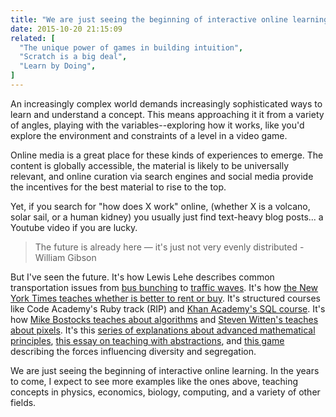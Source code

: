 ```yaml
---
title: "We are just seeing the beginning of interactive online learning"
date: 2015-10-20 21:15:09
related: [
  "The unique power of games in building intuition",
  "Scratch is a big deal",
  "Learn by Doing",
]
---
```


An increasingly complex world demands increasingly sophisticated ways to learn and understand a concept. This means approaching it it from a variety of angles, playing with the variables--exploring how it works, like you'd explore the environment and constraints of a level in a video game.

Online media is a great place for these kinds of experiences to emerge. The content is globally accessible, the material is likely to be universally relevant, and online curation via search engines and social media provide the incentives for the best material to rise to the top.

Yet, if you search for "how does X work" online, (whether X is a volcano, solar sail, or a human kidney) you usually just find text-heavy blog posts... a Youtube video if you are lucky.

> The future is already here — it's just not very evenly distributed - William Gibson

But I've seen the future. It's how Lewis Lehe describes common transportation issues from [bus bunching][1] to [traffic waves][2]. It's how [the New York Times teaches whether is better to rent or buy][3]. It's structured courses like Code Academy's Ruby track (RIP) and [Khan Academy's SQL course][5]. It's how [Mike Bostocks teaches about algorithms][6] and [Steven Witten's teaches about pixels][7]. It's this [series of explanations about advanced mathematical principles][8], [this essay on teaching with abstractions][9], and [this game][10] describing the forces influencing diversity and segregation.

[1]: http://setosa.io/bus/
[2]: http://ww2.kqed.org/lowdown/2013/11/12/traffic-waves/
[3]: http://www.nytimes.com/interactive/2014/upshot/buy-rent-calculator.html?_r=0

[5]: https://www.khanacademy.org/computing/computer-programming/sql
[6]: http://bost.ocks.org/mike/algorithms/
[7]: http://acko.net/files/gltalks/pixelfactory/online.html#0
[8]: http://setosa.io/ev/
[9]: http://worrydream.com/#!2/LadderOfAbstraction
[10]: http://ncase.me/polygons/

We are just seeing the beginning of interactive online learning. In the years to come, I expect to see more examples like the ones above, teaching concepts in physics, economics, biology, computing, and a variety of other fields.
